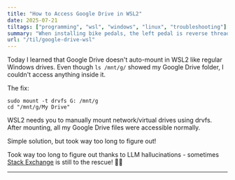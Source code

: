 ```yaml
---
title: "How to Access Google Drive in WSL2"
date: 2025-07-21
tiltags: ["programming", "wsl", "windows", "linux", "troubleshooting"]
summary: "When installing bike pedals, the left pedal is reverse threaded - turn clockwise to loosen, counterclockwise to tighten."
url: "/til/google-drive-wsl"
---
```


Today I learned that Google Drive doesn't auto-mount in WSL2 like regular Windows drives. Even though `ls /mnt/g/` showed my Google Drive folder, I couldn't access anything inside it.

The fix:

```
sudo mount -t drvfs G: /mnt/g
cd "/mnt/g/My Drive"

```

WSL2 needs you to manually mount network/virtual drives using drvfs. After mounting, all my Google Drive files were accessible normally.

Simple solution, but took way too long to figure out!

Took way too long to figure out thanks to LLM hallucinations - sometimes [Stack Exchange](https://superuser.com/questions/1781174/google-drive-in-wsl) is still to the rescue! 🤦‍♂️



---

